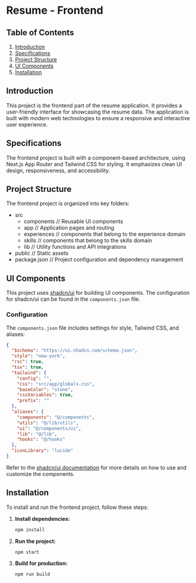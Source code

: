 # Resume - Frontend

## Table of Contents

1. [Introduction](#introduction)
2. [Specifications](#specifications)
3. [Project Structure](#project-structure)
4. [UI Components](#ui-components)
5. [Installation](#installation)

## Introduction

This project is the frontend part of the resume application. It provides a user-friendly interface for showcasing the resume data. The application is built with modern web technologies to ensure a responsive and interactive user experience.

## Specifications

The frontend project is built with a component-based architecture, using Next.js App Router and Tailwind CSS for styling. It emphasizes clean UI design, responsiveness, and accessibility.

## Project Structure

The frontend project is organized into key folders:

- src
  - components    // Reusable UI components
  - app           // Application pages and routing
  - experiences   // components that belong to the experience domain
  - skills        // components that belong to the skills domain
  - lib           // Utility functions and API integrations
- public          // Static assets
- package.json    // Project configuration and dependency management

## UI Components

This project uses [shadcn/ui](https://ui.shadcn.com) for building UI components. The configuration for shadcn/ui can be found in the `components.json` file.

### Configuration

The `components.json` file includes settings for style, Tailwind CSS, and aliases:

```json
{
  "$schema": "https://ui.shadcn.com/schema.json",
  "style": "new-york",
  "rsc": true,
  "tsx": true,
  "tailwind": {
    "config": "",
    "css": "src/app/globals.css",
    "baseColor": "stone",
    "cssVariables": true,
    "prefix": ""
  },
  "aliases": {
    "components": "@/components",
    "utils": "@/lib/utils",
    "ui": "@/components/ui",
    "lib": "@/lib",
    "hooks": "@/hooks"
  },
  "iconLibrary": "lucide"
}
```

Refer to the [shadcn/ui documentation](https://ui.shadcn.com/docs) for more details on how to use and customize the components.

## Installation

To install and run the frontend project, follow these steps:

1. **Install dependencies:**

   ```sh
   npm install
   ```

2. **Run the project:**

   ```sh
   npm start
   ```

3. **Build for production:**

   ```sh
   npm run build
   ```
